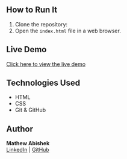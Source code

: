 ## How to Run It  
1. Clone the repository:  
2. Open the `index.html` file in a web browser.  

## Live Demo  
[Click here to view the live demo](https://mathew-abishek03.github.io/roadmapProject01_Resume/)  

## Technologies Used  
- HTML  
- CSS  
- Git & GitHub  

## Author  
**Mathew Abishek**  
[LinkedIn](https://www.linkedin.com/in/mathew-abishek/) | [GitHub](https://github.com/Mathew-Abishek03)  
